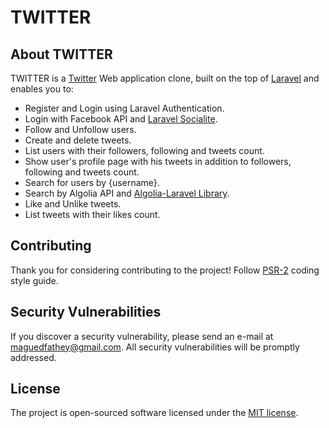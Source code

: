 <h1>TWITTER</h1>

## About TWITTER

TWITTER is a [Twitter](twitter.com) Web application clone, built on the top of [Laravel](laravel.com) and enables you to:

- Register and Login using Laravel Authentication.
- Login with Facebook API and [Laravel Socialite](https://github.com/laravel/socialite).
- Follow and Unfollow users.
- Create and delete tweets.
- List users with their followers, following and tweets count.
- Show user's profile page with his tweets in addition to followers, following and tweets count.
- Search for users by {username}.
- Search by Algolia API and [Algolia-Laravel Library](https://github.com/algolia/algoliasearch-laravel).
- Like and Unlike tweets.
- List tweets with their likes count.

## Contributing

Thank you for considering contributing to the project! Follow [PSR-2](https://github.com/php-fig/fig-standards/blob/master/accepted/PSR-2-coding-style-guide.md) coding style guide.

## Security Vulnerabilities

If you discover a security vulnerability, please send an e-mail at maguedfathey@gmail.com. All security vulnerabilities will be promptly addressed.

## License

The project is open-sourced software licensed under the [MIT license](http://opensource.org/licenses/MIT).
